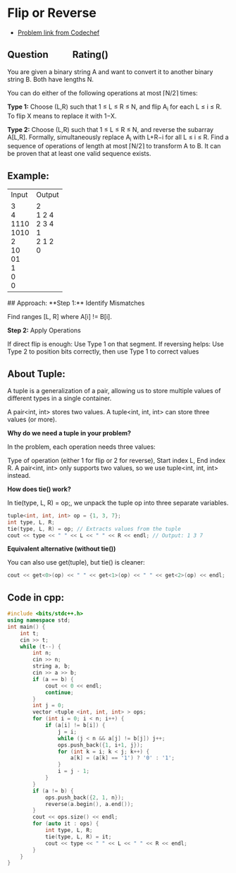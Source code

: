 # Flip or Reverse
- [Problem link from Codechef](https://www.codechef.com/problems/FLIPREV)
## Question &nbsp;&nbsp;&nbsp;&nbsp;&nbsp;&nbsp;&nbsp;&nbsp;&nbsp; Rating()
You are given a binary string A and want to convert it to another binary string B. Both have lengths N.

You can do either of the following operations at most ⌈N/2⌉ times:

**Type 1:** Choose (L,R) such that 1 ≤ L ≤ R ≤ N, and flip A<sub>i</sub> for each L ≤ i ≤ R. To flip X means to replace it with 1−X.

**Type 2:** Choose (L,R) such that 1 ≤ L ≤ R ≤ N, and reverse the subarray A[L,R]. Formally, simultaneously replace A<sub>i</sub> with L+R−i for all L ≤ i ≤ R. Find a sequence of operations of length at most ⌈N/2⌉ to transform A to B. It can be proven that at least one valid sequence exists.

## Example:
<table>
  <tr>
    <td>Input</td>
    <td>Output</td>
  </tr>
  <tr>
    <td>3<br>4<br>1110<br>1010<br>2<br>10<br>01<br>1<br>0<br>0</td>
    <td>2<br>1 2 4<br>2 3 4<br>1<br>2 1 2<br>0<br><br><br><br><br></td>
  </tr>
</table>
## Approach:
**Step 1:** Identify Mismatches

Find ranges [L, R] where A[i] != B[i].

**Step 2:** Apply Operations

If direct flip is enough: Use Type 1 on that segment.
If reversing helps: Use Type 2 to position bits correctly, then use Type 1 to correct values

## About Tuple:
A tuple is a generalization of a pair, allowing us to store multiple values of different types in a single container.

A pair<int, int> stores two values.
A tuple<int, int, int> can store three values (or more).

**Why do we need a tuple in your problem?**

In the problem, each operation needs three values:

Type of operation (either 1 for flip or 2 for reverse),
Start index L,
End index R.
A pair<int, int> only supports two values, so we use tuple<int, int, int> instead.

**How does tie() work?**

In tie(type, L, R) = op;, we unpack the tuple op into three separate variables.
```cpp
tuple<int, int, int> op = {1, 3, 7};
int type, L, R;
tie(type, L, R) = op; // Extracts values from the tuple
cout << type << " " << L << " " << R << endl; // Output: 1 3 7
```
**Equivalent alternative (without tie())**

You can also use get<index>(tuple), but tie() is cleaner:
```cpp
cout << get<0>(op) << " " << get<1>(op) << " " << get<2>(op) << endl;
```
## Code in cpp:
```cpp
#include <bits/stdc++.h>
using namespace std;
int main() {
    int t;
    cin >> t;
    while (t--) {
        int n;
        cin >> n;
        string a, b;
        cin >> a >> b;
        if (a == b) {
            cout << 0 << endl;
            continue;
        }
        int j = 0;
        vector <tuple <int, int, int> > ops;
        for (int i = 0; i < n; i++) {
            if (a[i] != b[i]) {
                j = i;
                while (j < n && a[j] != b[j]) j++;
                ops.push_back({1, i+1, j});
                for (int k = i; k < j; k++) {
                    a[k] = (a[k] == '1') ? '0' : '1';
                }
                i = j - 1;
            }
        }
        if (a != b) {
            ops.push_back({2, 1, n});
            reverse(a.begin(), a.end());
        }
        cout << ops.size() << endl;
        for (auto it : ops) {
            int type, L, R;
            tie(type, L, R) = it;
            cout << type << " " << L << " " << R << endl;
        }
    }
}
```
